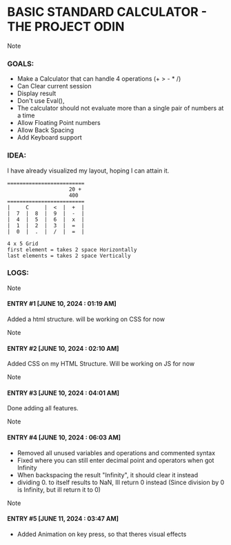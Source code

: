 # BASIC STANDARD CALCULATOR - THE PROJECT ODIN

> [!NOTE]
> ### GOALS:
> - Make a Calculator that can handle 4 operations (+ > - * /)
> - Can Clear current session
> - Display result
> - Don't use Eval(), 
> - The calculator should not evaluate more than a single pair of numbers at a time
> - Allow Floating Point numbers
> - Allow Back Spacing
> - Add Keyboard support

### IDEA:
I have already visualized my layout, hoping I can attain it.

```
=========================
		            20 +
		            400
=========================
|     C     |  <  |  +  |
|  7  |  8  |  9  |  -  |
|  4  |  5  |  6  |  x  |
|  1  |  2  |  3  |  =  |
|  0  |  .  |  /  |  =  |

4 x 5 Grid
first element = takes 2 space Horizontally
last elements = takes 2 space Vertically
```

### LOGS:

> [!NOTE] 
> #### ENTRY #1 [JUNE 10, 2024 : 01:19 AM]
> Added a html structure. will be working on CSS for now

> [!NOTE]
> #### ENTRY #2 [JUNE 10, 2024 : 02:10 AM]
> Added CSS on my HTML Structure. Will be working on JS for now

> [!NOTE]
> #### ENTRY #3 [JUNE 10, 2024 : 04:01 AM]
> Done adding all features.

> [!NOTE]
> #### ENTRY #4 [JUNE 10, 2024 : 06:03 AM]
> - Removed all unused variables and operations and commented syntax
> - Fixed where you can still enter decimal point and operators when got Infinity
> - When backspacing the result "Infinity", it should clear it instead
> - dividing 0. to itself results to NaN, Ill return 0 instead (Since division by 0 is Infinity, but ill return it to 0)

> [!NOTE]
> #### ENTRY #5 [JUNE 11, 2024 : 03:47 AM]
> - Added Animation on key press, so that theres visual effects